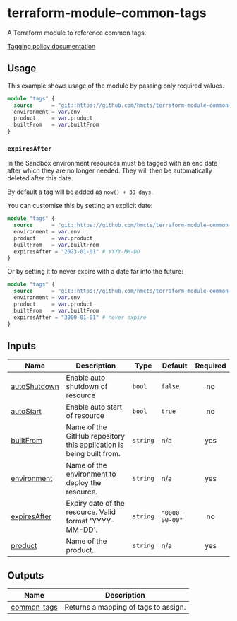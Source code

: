 # terraform-module-common-tags 

A Terraform module to reference common tags.

[Tagging policy documentation](https://tools.hmcts.net/confluence/display/DCO/Tagging+v0.4)

## Usage

This example shows usage of the module by passing only required  values.

```terraform
module "tags" {
  source      = "git::https://github.com/hmcts/terraform-module-common-tags.git?ref=master"
  environment = var.env
  product     = var.product
  builtFrom   = var.builtFrom
}
```

### `expiresAfter`

In the Sandbox environment resources must be tagged with an end date after which they are no longer needed.
They will then be automatically deleted after this date.

By default a tag will be added as `now() + 30 days`.

You can customise this by setting an explicit date:

```terraform
module "tags" {
  source      = "git::https://github.com/hmcts/terraform-module-common-tags.git?ref=master"
  environment = var.env
  product     = var.product
  builtFrom   = var.builtFrom
  expiresAfter = "2023-01-01" # YYYY-MM-DD
}
```

Or by setting it to never expire with a date far into the future:

```terraform
module "tags" {
  source      = "git::https://github.com/hmcts/terraform-module-common-tags.git?ref=master"
  environment = var.env
  product     = var.product
  builtFrom   = var.builtFrom
  expiresAfter = "3000-01-01" # never expire
}
```

<!-- BEGIN_TF_DOCS -->


## Inputs

| Name | Description | Type | Default | Required |
|------|-------------|------|---------|:--------:|
| <a name="input_autoShutdown"></a> [autoShutdown](#input\_autoShutdown) | Enable auto shutdown of resource | `bool` | `false` | no |
| <a name="input_autoStart"></a> [autoStart](#input\_autoStart) | Enable auto start of resource | `bool` | `true` | no |
| <a name="input_builtFrom"></a> [builtFrom](#input\_builtFrom) | Name of the GitHub repository this application is being built from. | `string` | n/a | yes |
| <a name="input_environment"></a> [environment](#input\_environment) | Name of the environment to deploy the resource. | `string` | n/a | yes |
| <a name="input_expiresAfter"></a> [expiresAfter](#input\_expiresAfter) | Expiry date of the resource. Valid format 'YYYY-MM-DD'. | `string` | `"0000-00-00"` | no |
| <a name="input_product"></a> [product](#input\_product) | Name of the product. | `string` | n/a | yes |

## Outputs

| Name | Description |
|------|-------------|
| <a name="output_common_tags"></a> [common\_tags](#output\_common\_tags) | Returns a mapping of tags to assign. |
<!-- END_TF_DOCS -->


